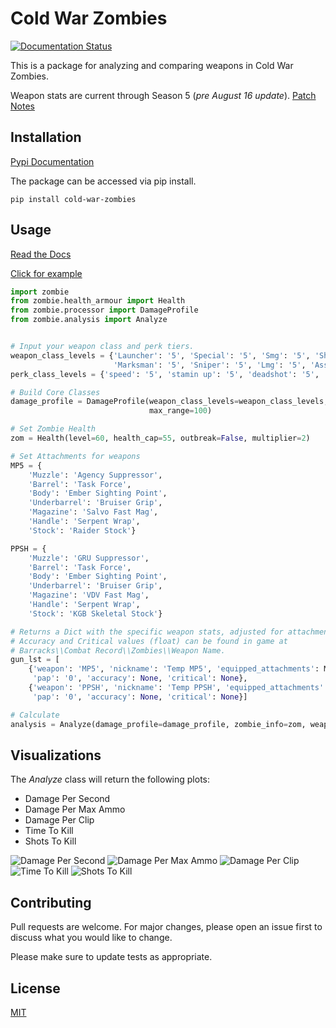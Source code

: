 # Cold War Zombies
[![Documentation Status](https://readthedocs.org/projects/call-of-duty-cold-war-zombies/badge/?version=latest)](https://call-of-duty-cold-war-zombies.readthedocs.io/en/latest/?badge=latest)

This is a package for analyzing and comparing weapons in Cold War Zombies.

Weapon stats are current through Season 5 (_pre August 16 update_). 
[Patch Notes](https://www.ravensoftware.com/community/2021/08/call-of-duty-bocw-warzone-season-five-patch-notes)

## Installation
[Pypi Documentation](https://pypi.org/project/cold-war-zombies/)

The package can be accessed via pip install.

    pip install cold-war-zombies

## Usage
[Read the Docs](https://call-of-duty-cold-war-zombies.readthedocs.io/en/latest/)

[Click for example](https://medium.com/@peterjrigali/best-weapon-in-zombies-9fddd33735c5)

```python
import zombie
from zombie.health_armour import Health
from zombie.processor import DamageProfile
from zombie.analysis import Analyze


# Input your weapon class and perk tiers.
weapon_class_levels = {'Launcher': '5', 'Special': '5', 'Smg': '5', 'Shotgun': '5', 'Pistol': '5',
                       'Marksman': '5', 'Sniper': '5', 'Lmg': '5', 'Assault': '5', 'Melee': '5'}
perk_class_levels = {'speed': '5', 'stamin up': '5', 'deadshot': '5', 'death_perception': '5'}

# Build Core Classes
damage_profile = DamageProfile(weapon_class_levels=weapon_class_levels, perk_class_levels=perk_class_levels,
                               max_range=100)

# Set Zombie Health
zom = Health(level=60, health_cap=55, outbreak=False, multiplier=2)

# Set Attachments for weapons
MP5 = {
    'Muzzle': 'Agency Suppressor',
    'Barrel': 'Task Force',
    'Body': 'Ember Sighting Point',
    'Underbarrel': 'Bruiser Grip',
    'Magazine': 'Salvo Fast Mag',
    'Handle': 'Serpent Wrap',
    'Stock': 'Raider Stock'}

PPSH = {
    'Muzzle': 'GRU Suppressor',
    'Barrel': 'Task Force',
    'Body': 'Ember Sighting Point',
    'Underbarrel': 'Bruiser Grip',
    'Magazine': 'VDV Fast Mag',
    'Handle': 'Serpent Wrap',
    'Stock': 'KGB Skeletal Stock'}

# Returns a Dict with the specific weapon stats, adjusted for attachments.
# Accuracy and Critical values (float) can be found in game at 
# Barracks\\Combat Record\\Zombies\\Weapon Name.
gun_lst = [
    {'weapon': 'MP5', 'nickname': 'Temp MP5', 'equipped_attachments': MP5, 'rarity': 'common',
     'pap': '0', 'accuracy': None, 'critical': None},
    {'weapon': 'PPSH', 'nickname': 'Temp PPSH', 'equipped_attachments': PPSH, 'rarity': 'common',
     'pap': '0', 'accuracy': None, 'critical': None}]

# Calculate 
analysis = Analyze(damage_profile=damage_profile, zombie_info=zom, weapon_dic_lst=gun_lst)
```

## Visualizations

The *Analyze* class will return the following plots:
* Damage Per Second
* Damage Per Max Ammo
* Damage Per Clip
* Time To Kill
* Shots To Kill

![Damage Per Second](https://miro.medium.com/max/1280/1*IyfMpo7OxpXGAm4MZd9t7Q.png)
![Damage Per Max Ammo](https://miro.medium.com/max/1280/1*eFT7lys6gkZMPO0LsOCQrA.png)
![Damage Per Clip](https://miro.medium.com/max/1280/1*Qtxn3jtbH0kRXICa7W2MfQ.png)
![Time To Kill](https://miro.medium.com/max/1280/1*VFABznePjcEVT_WdIPF5Og.png) 
![Shots To Kill](https://miro.medium.com/max/1280/1*vrw4BIZnm_mPw-V-OeXJwg.png)

## Contributing
Pull requests are welcome. For major changes, please open an issue first to discuss what you would like to change.

Please make sure to update tests as appropriate.

## License
[MIT](https://choosealicense.com/licenses/mit/)
